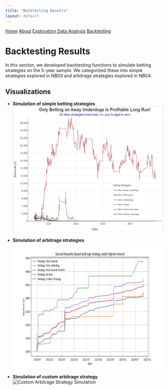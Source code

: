 ```yaml
---
title: "Backtesting Results"
layout: default
---
```


<link rel="stylesheet" type="text/css" href="./assets/css/style.css">

<div class="header">
    <a href="index.html">Home</a>
    <a href="about.html">About</a>
    <a href="eda.html">Exploratory Data Analysis</a>
    <a href="backtesting.html">Backtesting</a>
</div>

# Backtesting Results

In this section, we developed backtesting functions to simulate betting strategies on the 5-year sample. We categorized these into simple strategies explored in NB03 and arbitrage strategies explored in NB04.

## Visualizations

- **Simulation of simple betting strategies**  
  <img src="bet_simulation.png" alt="Simple Betting Strategies Simulation" width="600" height="400">

- **Simulation of arbitrage strategies**  
  <img src="arb_simulation.png" alt="Arbitrage Strategies Simulation" width="600" height="400">

- **Simulation of custom arbitrage strategy**  
  <img src="custom_arb_simulation.png" alt="Custom Arbitrage Strategy Simulation" width="600" height="400">
